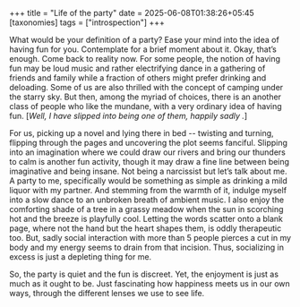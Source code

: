 +++
title = "Life of the party"
date = 2025-06-08T01:38:26+05:45
[taxonomies]
tags = ["introspection"]
+++

What would be your definition of a party? Ease your mind into the idea of having fun for you. Contemplate for a brief moment about it. Okay, that’s enough. Come back to reality now. For some people, the notion of having fun may be loud music and rather electrifying dance in a gathering of friends and family while a fraction of others might prefer drinking and deloading. Some of us are also thrilled with the concept of camping under the starry sky. But then, among the myriad of choices, there is an another class of people who like the mundane, with a very ordinary idea of having fun. [_Well, I have slipped into being one of them, happily sadly ._]

For us, picking up a novel and lying there in bed -- twisting and turning, flipping through the pages and uncovering the plot seems fanciful. Slipping into an imagination where we could draw our rivers and bring our thunders to calm is another fun activity, though it may draw a fine line between being imaginative and being insane. Not being a narcissist but let’s talk about me. A party to me, specifically would be something as simple as drinking a mild liquor with my partner. And stemming from the warmth of it, indulge myself into a slow dance to an unbroken breath of ambient music. I also enjoy the comforting shade of a tree in a grassy meadow when the sun in scorching hot and the breeze is playfully cool. Letting the words scatter onto a blank page, where not the hand but the heart shapes them, is oddly therapeutic too. But, sadly social interaction with more than 5 people pierces a cut in my body and my energy seems to drain from that incision. Thus, socializing in excess is just a depleting thing for me.

So, the party is quiet and the fun is discreet. Yet, the enjoyment is just as much as it ought to be. Just fascinating how happiness meets us in our own ways, through the different lenses we use to see life.
